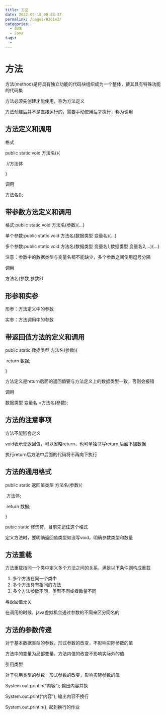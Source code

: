 ```yaml
---
title: 方法
date: 2022-03-18 00:48:37
permalink: /pages/8361e2/
categories:
  - 后端
  - Java
tags:
  - 
---
```

# 方法

方法(method)是将具有独立功能的代码块组织成为一个整体，使其具有特殊功能的代码集

方法必须先创建才能使用，称为方法定义

方法创建后并不是直接运行的，需要手动使用后才执行，称为调用



## 方法定义和调用

格式

public static void 方法名(){

​	//方法体

}



调用

方法名();



## 带参数方法定义和调用

格式:public static void 方法名(参数){…}

单个参数:public static void 方法名(数据类型 变量名){…}

多个参数:public static void 方法名(数据类型 变量名1,数据类型 变量名2,…){…}



注意：参数中的数据类型与变量名都不能缺少，多个参数之间使用逗号分隔



调用

方法名(参数,参数2)



## 形参和实参

形参：方法定义中的参数

实参：方法调用中的参数



## 带返回值方法的定义和调用

pubilc static 数据类型	方法名(参数){

​	return 数据;

}

方法定义是return后面的返回值要与方法定义上的数据类型一致，否则会报错



调用

数据类型 变量名 =方法名(参数);





## 方法的注意事项

方法不能嵌套定义

void表示无返回值，可以省略return，也可单独书写return,后面不加数据

执行return后方法中后面的代码将不再向下执行





## 方法的通用格式

pubilc static 返回值类型 方法名(参数){

​	方法体;

​	return 数据;

}

pubic static   修饰符，目前先记住这个格式

定义方法时，要明确返回值类型如没写void，明确参数类型和数量



## 方法重载

方法重载指同一个类中定义多个方法之间的关系，满足以下条件则构成重载

1. 多个方法在同一个类中
2. 多个方法具有相同的方法
3. 多个方法参数不同，类型不同或者数量不同



与返回值无关

在调用的时候，java虚拟机会通过参数的不同来区分同名的





## 方法的参数传递

对于基本数据类型的参数，形式参数的改变，不影响实际参数的值

方法中的变量为局部变量，方法内值的改变不影响实际外的值



引用类型

对于引用类型的参数，形式参数的改变，影响实际参数的值





System.out.println(“内容”);	输出内容并换

System.out.print(“内容”);	输出内容不换行

System.out.println();	起到换行的作业





